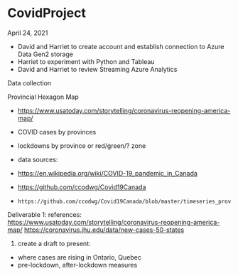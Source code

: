 # CovidProject

April 24, 2021
- David and Harriet to create account and establish connection to Azure Data Gen2 storage
- Harriet to experiment with Python and Tableau
- David and Harriet to review Streaming Azure Analytics




Data collection


Provincial Hexagon Map
 - https://www.usatoday.com/storytelling/coronavirus-reopening-america-map/
 - COVID cases by provinces
 - lockdowns by province or red/green/? zone


- data sources:
-  https://en.wikipedia.org/wiki/COVID-19_pandemic_in_Canada
-  https://github.com/ccodwg/Covid19Canada
-     https://github.com/ccodwg/Covid19Canada/blob/master/timeseries_prov/cases_timeseries_prov.csv



Deliverable 1:
references: 
https://www.usatoday.com/storytelling/coronavirus-reopening-america-map/
https://coronavirus.jhu.edu/data/new-cases-50-states
1. create a draft to present:
- where cases are rising in Ontario, Quebec
- pre-lockdown, after-lockdown measures
